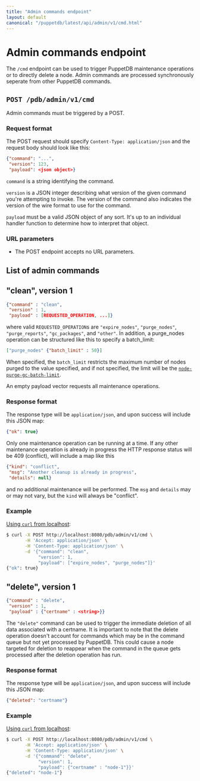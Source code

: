 ```yaml
---
title: "Admin commands endpoint"
layout: default
canonical: "/puppetdb/latest/api/admin/v1/cmd.html"
---
```


# Admin commands endpoint

[curl]: ../../query/curl.markdown#using-curl-from-localhost-non-sslhttp
[config-purge-limit]: ../../../configure.markdown#node-purge-gc-batch-limit


The `/cmd` endpoint can be used to trigger PuppetDB maintenance
operations or to directly delete a node.  Admin commands are processed
synchronously seperate from other PuppetDB commands.

## `POST /pdb/admin/v1/cmd`

Admin commands must be triggered by a POST.

### Request format

The POST request should specify `Content-Type: application/json` and
the request body should look like this:

``` json
{"command": "...",
 "version": 123,
 "payload": <json object>}
```

`command` is a string identifying the command.

`version` is a JSON integer describing what version of the given
command you're attempting to invoke. The version of the command
also indicates the version of the wire format to use for the command.

`payload` must be a valid JSON object of any sort. It's up to an
individual handler function to determine how to interpret that object.

### URL parameters

* The POST endpoint accepts no URL parameters.

## List of admin commands

## "clean", version 1

``` json
{"command" : "clean",
 "version" : 1,
 "payload" : [REQUESTED_OPERATION, ...]}
```

where valid `REQUESTED_OPERATION`s are `"expire_nodes"`,
`"purge_nodes"`, `"purge_reports"`, `"gc_packages"`, and `"other"`.
In addition, a purge_nodes operation can be structured like this to
specify a batch_limit:

``` json
["purge_nodes" {"batch_limit" : 50}]
```

When specified, the `batch_limit` restricts the maximum number of
nodes purged to the value specified, and if not specified, the limit
will be the [`node-purge-gc-batch-limit`][config-purge-limit].

An empty payload vector requests all maintenance operations.

### Response format

The response type will be `application/json`, and upon success will
include this JSON map:

``` json
{"ok": true}
```

Only one maintenance operation can be running at a time.  If any other
maintenance operation is already in progress the HTTP response status will be
409 (conflict), will include a map like this

``` json
{"kind": "conflict",
 "msg": "Another cleanup is already in progress",
 "details": null}
```

and no additional maintenance will be performed.  The `msg` and
`details` may or may not vary, but the `kind` will always be
"conflict".

### Example

[Using `curl` from localhost][curl]:

``` sh
$ curl -X POST http://localhost:8080/pdb/admin/v1/cmd \
       -H 'Accept: application/json' \
       -H 'Content-Type: application/json' \
       -d '{"command": "clean",
            "version": 1,
            "payload": ["expire_nodes", "purge_nodes"]}'
{"ok": true}
```

## "delete", version 1

``` json
{"command" : "delete",
 "version" : 1,
 "payload" : {"certname" : <string>}}
```

The `"delete"` command can be used to trigger the immediate deletion of all data
associated with a certname.  It is important to note that the delete operation
doesn't account for commands which may be in the command queue but not yet
processed by PuppetDB.  This could cause a node targeted for deletion to
reappear when the command in the queue gets processed after the deletion
operation has run.

### Response format

The response type will be `application/json`, and upon success will
include this JSON map:

``` json
{"deleted": "certname"}
```

### Example

[Using `curl` from localhost][curl]:

``` sh
$ curl -X POST http://localhost:8080/pdb/admin/v1/cmd \
       -H 'Accept: application/json' \
       -H 'Content-Type: application/json' \
       -d '{"command": "delete",
            "version": 1,
            "payload": {"certname" : "node-1"}}'
{"deleted": "node-1"}
```
